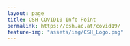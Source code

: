 ```yaml
---
layout: page
title: CSH COVID10 Info Point
permalink: https://csh.ac.at/covid19/
feature-img: "assets/img/CSH_Logo.png"
---
```

